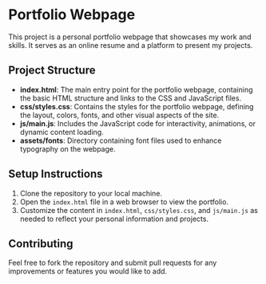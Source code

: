 # Portfolio Webpage

This project is a personal portfolio webpage that showcases my work and skills. It serves as an online resume and a platform to present my projects.

## Project Structure

- **index.html**: The main entry point for the portfolio webpage, containing the basic HTML structure and links to the CSS and JavaScript files.
- **css/styles.css**: Contains the styles for the portfolio webpage, defining the layout, colors, fonts, and other visual aspects of the site.
- **js/main.js**: Includes the JavaScript code for interactivity, animations, or dynamic content loading.
- **assets/fonts**: Directory containing font files used to enhance typography on the webpage.

## Setup Instructions

1. Clone the repository to your local machine.
2. Open the `index.html` file in a web browser to view the portfolio.
3. Customize the content in `index.html`, `css/styles.css`, and `js/main.js` as needed to reflect your personal information and projects.

## Contributing

Feel free to fork the repository and submit pull requests for any improvements or features you would like to add.